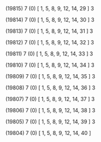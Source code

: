 (19815) 7 (0) [ 1, 5, 8, 9, 12, 14, 29 ] 3 


(19814) 7 (0) [ 1, 5, 8, 9, 12, 14, 30 ] 3 


(19813) 7 (0) [ 1, 5, 8, 9, 12, 14, 31 ] 3 


(19812) 7 (0) [ 1, 5, 8, 9, 12, 14, 32 ] 3 


(19811) 7 (0) [ 1, 5, 8, 9, 12, 14, 33 ] 3 


(19810) 7 (0) [ 1, 5, 8, 9, 12, 14, 34 ] 3 


(19809) 7 (0) [ 1, 5, 8, 9, 12, 14, 35 ] 3 


(19808) 7 (0) [ 1, 5, 8, 9, 12, 14, 36 ] 3 


(19807) 7 (0) [ 1, 5, 8, 9, 12, 14, 37 ] 3 


(19806) 7 (0) [ 1, 5, 8, 9, 12, 14, 38 ] 3 


(19805) 7 (0) [ 1, 5, 8, 9, 12, 14, 39 ] 3 


(19804) 7 (0) [ 1, 5, 8, 9, 12, 14, 40 ]  

